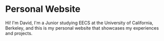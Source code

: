 # Personal Website
Hi! I'm David, I'm a Junior studying EECS at the University of California, Berkeley, and this is my personal website that showcases my experiences and projects. 
